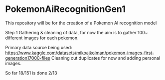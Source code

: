 # PokemonAiRecognitionGen1
This repository will be for the creation of a Pokemon AI recognition model

Step 1 Gathering & cleaning of data, for now the aim is to gather 100~ different images for each pokemon.

Primary data source being used: https://www.kaggle.com/datasets/mikoajkolman/pokemon-images-first-generation17000-files
Cleaning out duplicates for now and adding personal images.

So far 18/151 is done 2/13